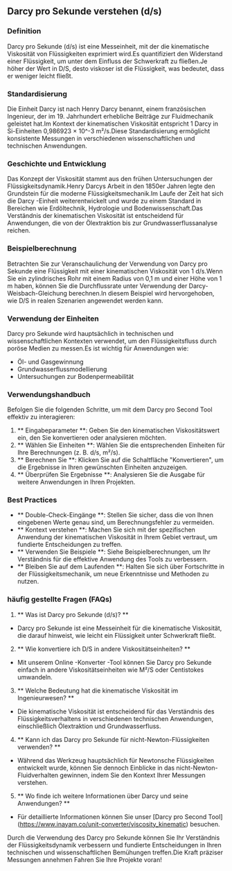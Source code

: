 ## Darcy pro Sekunde verstehen (d/s)

### Definition
Darcy pro Sekunde (d/s) ist eine Messeinheit, mit der die kinematische Viskosität von Flüssigkeiten exprimiert wird.Es quantifiziert den Widerstand einer Flüssigkeit, um unter dem Einfluss der Schwerkraft zu fließen.Je höher der Wert in D/S, desto viskoser ist die Flüssigkeit, was bedeutet, dass er weniger leicht fließt.

### Standardisierung
Die Einheit Darcy ist nach Henry Darcy benannt, einem französischen Ingenieur, der im 19. Jahrhundert erhebliche Beiträge zur Fluidmechanik geleistet hat.Im Kontext der kinematischen Viskosität entspricht 1 Darcy in Si-Einheiten 0,986923 × 10^-3 m²/s.Diese Standardisierung ermöglicht konsistente Messungen in verschiedenen wissenschaftlichen und technischen Anwendungen.

### Geschichte und Entwicklung
Das Konzept der Viskosität stammt aus den frühen Untersuchungen der Flüssigkeitsdynamik.Henry Darcys Arbeit in den 1850er Jahren legte den Grundstein für die moderne Flüssigkeitsmechanik.Im Laufe der Zeit hat sich die Darcy -Einheit weiterentwickelt und wurde zu einem Standard in Bereichen wie Erdöltechnik, Hydrologie und Bodenwissenschaft.Das Verständnis der kinematischen Viskosität ist entscheidend für Anwendungen, die von der Ölextraktion bis zur Grundwasserflussanalyse reichen.

### Beispielberechnung
Betrachten Sie zur Veranschaulichung der Verwendung von Darcy pro Sekunde eine Flüssigkeit mit einer kinematischen Viskosität von 1 d/s.Wenn Sie ein zylindrisches Rohr mit einem Radius von 0,1 m und einer Höhe von 1 m haben, können Sie die Durchflussrate unter Verwendung der Darcy-Weisbach-Gleichung berechnen.In diesem Beispiel wird hervorgehoben, wie D/S in realen Szenarien angewendet werden kann.

### Verwendung der Einheiten
Darcy pro Sekunde wird hauptsächlich in technischen und wissenschaftlichen Kontexten verwendet, um den Flüssigkeitsfluss durch poröse Medien zu messen.Es ist wichtig für Anwendungen wie:
- Öl- und Gasgewinnung
- Grundwasserflussmodellierung
- Untersuchungen zur Bodenpermeabilität

### Verwendungshandbuch
Befolgen Sie die folgenden Schritte, um mit dem Darcy pro Second Tool effektiv zu interagieren:
1. ** Eingabeparameter **: Geben Sie den kinematischen Viskositätswert ein, den Sie konvertieren oder analysieren möchten.
2. ** Wählen Sie Einheiten **: Wählen Sie die entsprechenden Einheiten für Ihre Berechnungen (z. B. d/s, m²/s).
3. ** Berechnen Sie **: Klicken Sie auf die Schaltfläche "Konvertieren", um die Ergebnisse in Ihren gewünschten Einheiten anzuzeigen.
4. ** Überprüfen Sie Ergebnisse **: Analysieren Sie die Ausgabe für weitere Anwendungen in Ihren Projekten.

### Best Practices
- ** Double-Check-Eingänge **: Stellen Sie sicher, dass die von Ihnen eingebenen Werte genau sind, um Berechnungsfehler zu vermeiden.
- ** Kontext verstehen **: Machen Sie sich mit der spezifischen Anwendung der kinematischen Viskosität in Ihrem Gebiet vertraut, um fundierte Entscheidungen zu treffen.
- ** Verwenden Sie Beispiele **: Siehe Beispielberechnungen, um Ihr Verständnis für die effektive Anwendung des Tools zu verbessern.
- ** Bleiben Sie auf dem Laufenden **: Halten Sie sich über Fortschritte in der Flüssigkeitsmechanik, um neue Erkenntnisse und Methoden zu nutzen.

### häufig gestellte Fragen (FAQs)

1. ** Was ist Darcy pro Sekunde (d/s)? **
- Darcy pro Sekunde ist eine Messeinheit für die kinematische Viskosität, die darauf hinweist, wie leicht ein Flüssigkeit unter Schwerkraft fließt.

2. ** Wie konvertiere ich D/S in andere Viskositätseinheiten? **
- Mit unserem Online -Konverter -Tool können Sie Darcy pro Sekunde einfach in andere Viskositätseinheiten wie M²/S oder Centistokes umwandeln.

3. ** Welche Bedeutung hat die kinematische Viskosität im Ingenieurwesen? **
- Die kinematische Viskosität ist entscheidend für das Verständnis des Flüssigkeitsverhaltens in verschiedenen technischen Anwendungen, einschließlich Ölextraktion und Grundwasserfluss.

4. ** Kann ich das Darcy pro Sekunde für nicht-Newton-Flüssigkeiten verwenden? **
- Während das Werkzeug hauptsächlich für Newtonsche Flüssigkeiten entwickelt wurde, können Sie dennoch Einblicke in das nicht-Newton-Fluidverhalten gewinnen, indem Sie den Kontext Ihrer Messungen verstehen.

5. ** Wo finde ich weitere Informationen über Darcy und seine Anwendungen? **
- Für detaillierte Informationen können Sie unser [Darcy pro Second Tool] (https://www.inayam.co/unit-converter/viscosity_kinematic) besuchen.

Durch die Verwendung des Darcy pro Sekunde können Sie Ihr Verständnis der Flüssigkeitsdynamik verbessern und fundierte Entscheidungen in Ihren technischen und wissenschaftlichen Bemühungen treffen.Die Kraft präziser Messungen annehmen Fahren Sie Ihre Projekte voran!